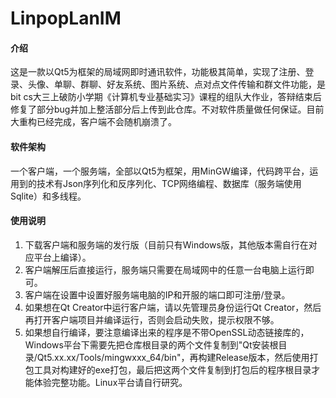 # LinpopLanIM

#### 介绍
这是一款以Qt5为框架的局域网即时通讯软件，功能极其简单，实现了注册、登录、头像、单聊、群聊、好友系统、图片系统、点对点文件传输和群文件功能，是bit cs大三上破防小学期《计算机专业基础实习》课程的组队大作业，答辩结束后修复了部分bug并加上整活部分后上传到此仓库。不对软件质量做任何保证。目前大重构已经完成，客户端不会随机崩溃了。

#### 软件架构
一个客户端，一个服务端，全部以Qt5为框架，用MinGW编译，代码跨平台，运用到的技术有Json序列化和反序列化、TCP网络编程、数据库（服务端使用Sqlite）和多线程。

#### 使用说明
1.  下载客户端和服务端的发行版（目前只有Windows版，其他版本需自行在对应平台上编译）。
2.  客户端解压后直接运行，服务端只需要在局域网中的任意一台电脑上运行即可。
3.  客户端在设置中设置好服务端电脑的IP和开服的端口即可注册/登录。
4.  如果想在Qt Creator中运行客户端，请以先管理员身份运行Qt Creator，然后再打开客户端项目并编译运行，否则会启动失败，提示权限不够。
5.  如果想自行编译，要注意编译出来的程序是不带OpenSSL动态链接库的，Windows平台下需要先把仓库根目录的两个文件复制到"Qt安装根目录/Qt5.xx.xx/Tools/mingwxxx_64/bin"，再构建Release版本，然后使用打包工具对构建好的exe打包，最后把这两个文件复制到打包后的程序根目录才能体验完整功能。Linux平台请自行研究。
